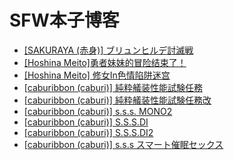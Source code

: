 
# SFW本子博客
- [[SAKURAYA (赤身)] ブリュンヒルデ討滅戦](./dir/1.md)
- [[Hoshina Meito]勇者妹妹的冒险结束了！](./dir/2.md)
- [[Hoshina Meito] 修女In色情陷阱迷宫](./dir/3.md)
- [[caburibbon (caburi)] 純粋艤装性能試験任務](./dir/4.md)
- [[caburibbon (caburi)] 純粋艤装性能試験任務改](./dir/5.md)
- [[caburibbon (caburi)] s.s.s. MONO2](./dir/6.md)
- [[caburibbon (caburi)] S.S.S.DI](./dir/7.md)
- [[caburibbon (caburi)] S.S.S.DI2](./dir/8.md)
- [[caburibbon (caburi)] s.s.s スマート催眠セックス](./dir/9.md)
